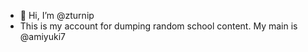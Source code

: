 - 👋 Hi, I’m @zturnip
- This is my account for dumping random school content. My main is @amiyuki7

<!---
zturnip/zturnip is a ✨ special ✨ repository because its `README.md` (this file) appears on your GitHub profile.
You can click the Preview link to take a look at your changes.
--->

